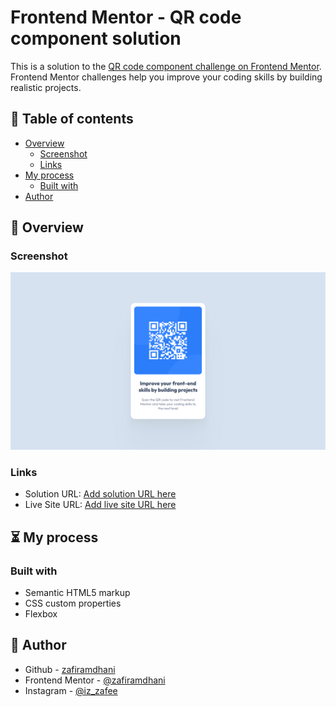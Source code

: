 # Frontend Mentor - QR code component solution

This is a solution to the [QR code component challenge on Frontend Mentor](https://www.frontendmentor.io/challenges/qr-code-component-iux_sIO_H). Frontend Mentor challenges help you improve your coding skills by building realistic projects. 

## 📄 Table of contents

- [Overview](#overview)
  - [Screenshot](#screenshot)
  - [Links](#links)
- [My process](#my-process)
  - [Built with](#built-with)
- [Author](#author)

## 📍 Overview

### Screenshot

<!-- <img src="./images/myScreenshot-mobile.png" width="200"> -->
<img src="./images/myScreenshot-desktop.png" width="600">

### Links

- Solution URL: [Add solution URL here](https://your-solution-url.com)
- Live Site URL: [Add live site URL here](https://your-live-site-url.com)

## ⏳ My process

### Built with

- Semantic HTML5 markup
- CSS custom properties
- Flexbox

## 🧑 Author

- Github - [zafiramdhani](https://github.com/zafiramdhani)
- Frontend Mentor - [@zafiramdhani](https://www.frontendmentor.io/profile/zafiramdhani)
- Instagram - [@iz_zafee](https://www.instagram.com/iz_zafee/)
